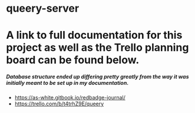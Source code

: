 ﻿# queery-server
<h1>A link to full documentation for this project as well as the Trello planning board can be found below.
    <h5>Database structure ended up differing pretty greatly from the way it was initially meant to be set up in my documentation.</h5>
  
- https://as-white.gitbook.io/redbadge-journal/
- https://trello.com/b/t4trhZ9E/queery
